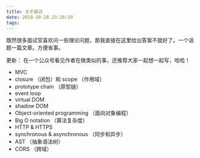 ```yaml
---
title: 关于面试
date: 2018-10-28 23:28:19
tags:
---
```


既然很多面试官喜欢问一些理论问题，那我直接在这里给出答案不就好了。一个话题一篇文章。方便省事。

更新：
在一个公众号看见作者在做类似的事，还推荐大家一起想一起写，哈哈！

- MVC
- closure （闭包）和 scope （作用域）
- prototype chain （原型链）
- event loop
- virtual DOM
- shadow DOM
- Object-oriented programming （面向对象编程）
- Big O notation （算法复杂度）
- HTTP & HTTPS
- synchronous & asynchronous （同步和异步）
- AST （抽象语法树）
- CORS （跨域）